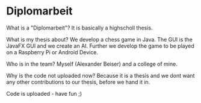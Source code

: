 # Diplomarbeit

What is a "Diplomarbeit"?
It is basically a highscholl thesis.

What is my thesis about?
We develop a chess game in Java.
The GUI is the JavaFX GUI and we create an AI.
Further we develop the game to be played on a Raspberry Pi or Android Device.

Who is in the team?
Myself (Alexander Beiser) and a college of mine.

Why is the code not uploaded now?
Because it is a thesis and we dont want any other contributions to our thesis,
before we hand it in.

Code is uploaded - have fun ;)

